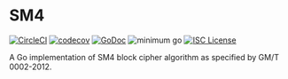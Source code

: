 # SM4

[![CircleCI](https://circleci.com/gh/sammyne/sm4.svg?style=svg)](https://circleci.com/gh/sammyne/sm4)
[![codecov](https://codecov.io/gh/sammyne/sm4/branch/master/graph/badge.svg)](https://codecov.io/gh/sammyne/sm4)
[![GoDoc](https://godoc.org/github.com/sammyne/sm4?status.png)](http://godoc.org/github.com/sammyne/sm4)
![minimum go](https://img.shields.io/badge/go-1.13.8%2B-blue)
[![ISC License](http://img.shields.io/badge/license-ISC-blue.svg)](https://github.com/sammyne/sm4/blob/master/LICENSE)

A Go implementation of SM4 block cipher algorithm as specified by GM/T 0002-2012.